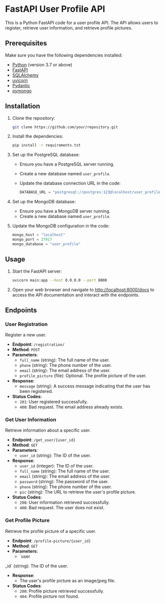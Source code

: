# FastAPI User Profile API

This is a Python FastAPI code for a user profile API. The API allows users to register, retrieve user information, and retrieve profile pictures.

## Prerequisites

Make sure you have the following dependencies installed:

- [Python](https://www.python.org/) (version 3.7 or above)
- [FastAPI](https://fastapi.tiangolo.com/)
- [SQLAlchemy](https://www.sqlalchemy.org/)
- [uvicorn](https://www.uvicorn.org/)
- [Pydantic](https://pydantic-docs.helpmanual.io/)
- [pymongo](https://pymongo.readthedocs.io/)

## Installation

1. Clone the repository:

   ```bash
   git clone https://github.com/your/repository.git
   ```

2. Install the dependencies:

   ```bash
   pip install -r requirements.txt
   ```

3. Set up the PostgreSQL database:

   - Ensure you have a PostgreSQL server running.
   - Create a new database named `user_profile`.
   - Update the database connection URL in the code:

     ```python
     DATABASE_URL = "postgresql://postgres:123@localhost/user_profile"
     ```

4. Set up the MongoDB database:

   - Ensure you have a MongoDB server running.
   - Create a new database named `user_profile`.

5. Update the MongoDB configuration in the code:

   ```python
   mongo_host = "localhost"
   mongo_port = 27017
   mongo_database = "user_profile"
   ```

## Usage

1. Start the FastAPI server:

   ```bash
   uvicorn main:app --host 0.0.0.0 --port 8000
   ```

2. Open your web browser and navigate to [http://localhost:8000/docs](http://localhost:8000/docs) to access the API documentation and interact with the endpoints.

## Endpoints

### User Registration

Register a new user.

- **Endpoint**: `/registration/`
- **Method**: `POST`
- **Parameters**:
  - `full_name` (string): The full name of the user.
  - `phone` (string): The phone number of the user.
  - `email` (string): The email address of the user.
  - `profile_picture` (file): Optional. The profile picture of the user.
- **Response**:
  - `message` (string): A success message indicating that the user has been registered.
- **Status Codes**:
  - `201`: User registered successfully.
  - `400`: Bad request. The email address already exists.

### Get User Information

Retrieve information about a specific user.

- **Endpoint**: `/get_user/{user_id}`
- **Method**: `GET`
- **Parameters**:
  - `user_id` (string): The ID of the user.
- **Response**:
  - `user_id` (integer): The ID of the user.
  - `full_name` (string): The full name of the user.
  - `email` (string): The email address of the user.
  - `password` (string): The password of the user.
  - `phone` (string): The phone number of the user.
  - `pic` (string): The URL to retrieve the user's profile picture.
- **Status Codes**:
  - `200`: User information retrieved successfully.
  - `400`: Bad request. The user does not exist.

### Get Profile Picture

Retrieve the profile picture of a specific user.

- **Endpoint**: `/profile-picture/{user_id}`
- **Method**: `GET`
- **Parameters**:
  - `user

_id` (string): The ID of the user.
- **Response**:
  - The user's profile picture as an image/jpeg file.
- **Status Codes**:
  - `200`: Profile picture retrieved successfully.
  - `404`: Profile picture not found.

